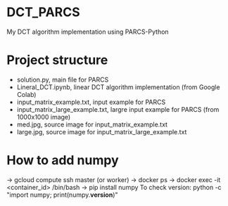 # DCT_PARCS
My DCT algorithm implementation using PARCS-Python

# Project structure
- solution.py, main file for PARCS
- Lineral_DCT.ipynb, linear DCT algorithm implementation (from Google Colab)
- input_matrix_example.txt, input example for PARCS
- input_matrix_large_example.txt, largre input example for PARCS (from 1000x1000 image)
- med.jpg, source image for input_matrix_example.txt
- large.jpg, source image for input_matrix_large_example.txt

# How to add numpy
-> gcloud compute ssh master (or worker<numer>)
-> docker ps
-> docker exec -it <container_id> /bin/bash
-> pip install numpy
To check version: python -c "import numpy; print(numpy.__version__)"
